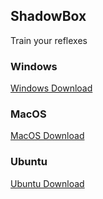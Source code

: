 ## ShadowBox

Train your reflexes

### Windows
[Windows Download](/Areskiko/ShadowBox/releases/latest/download/windows-latest_shadow_box.zip)

### MacOS
[MacOS Download](/Areskiko/ShadowBox/releases/latest/download/macos-latest_shadow_box.zip)

### Ubuntu
[Ubuntu Download](/Areskiko/ShadowBox/releases/latest/download/ubuntu-latest_shadow_box.zip)